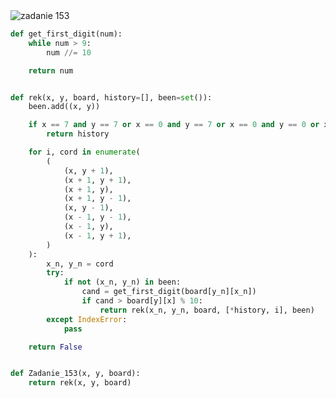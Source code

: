 <picture>
  <source srcset="../../srt/zbior_zadan/153.png" media="(prefers-color-scheme: light)">
  <source srcset="../../srt/zbior_zadan/black_153.png" media="(prefers-color-scheme: dark)">
  <img src="../../srt/zbior_zadan/black_153.png" alt="zadanie 153">
</picture>

```python
def get_first_digit(num):
    while num > 9:
        num //= 10

    return num


def rek(x, y, board, history=[], been=set()):
    been.add((x, y))

    if x == 7 and y == 7 or x == 0 and y == 7 or x == 0 and y == 0 or x == 7 and y == 0:
        return history

    for i, cord in enumerate(
        (
            (x, y + 1),
            (x + 1, y + 1),
            (x + 1, y),
            (x + 1, y - 1),
            (x, y - 1),
            (x - 1, y - 1),
            (x - 1, y),
            (x - 1, y + 1),
        )
    ):
        x_n, y_n = cord
        try:
            if not (x_n, y_n) in been:
                cand = get_first_digit(board[y_n][x_n])
                if cand > board[y][x] % 10:
                    return rek(x_n, y_n, board, [*history, i], been)
        except IndexError:
            pass

    return False


def Zadanie_153(x, y, board):
    return rek(x, y, board)



```

